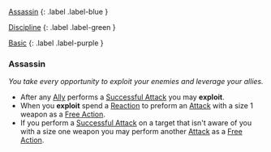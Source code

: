 
[Assassin](Game/Character-Development#Assassin)
{: .label .label-blue }

[Discipline](Game/Character-Development#Discipline)
{: .label .label-green }

[Basic](Game/Character-Development#Basic)
{: .label .label-purple }
### Assassin
*You take every opportunity to exploit your enemies and leverage your allies.*
* After any [Ally](Game/Core/Terminology#Ally) performs a [Successful Attack](Game/Core/Terminology#Successful%20Attack) you may **exploit**.
* When you **exploit**  spend a [Reaction](Game/Core/Blocks/Reaction) to preform an [Attack](Game/Core/Terminology#Attack) with a size 1 weapon as a [Free Action](Game/Core/Terminology#Free%20Action).
* If you perform a [Successful Attack](Game/Core/Terminology#Successful%20Attack) on a target that isn't aware of you with a size one weapon you may perform another [Attack](Game/Core/Terminology#Attack) as a [Free Action](Game/Core/Terminology#Free%20Action).